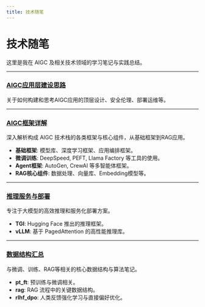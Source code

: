 ```yaml
---
title: 技术随笔
---
```


# 技术随笔

这里是我在 AIGC 及相关技术领域的学习笔记与实践总结。

---

### [AIGC应用层建设思路](./AIGC应用层建设思路/RAG建设.md)

关于如何构建和思考AIGC应用的顶层设计、安全伦理、部署运维等。

---

### [AIGC框架详解](./AIGC框架详解/基础框架/深度学习框架/Pytorch.md)

深入解析构成 AIGC 技术栈的各类框架与核心组件，从基础框架到RAG应用。

- **基础框架**: 模型库、深度学习框架、应用编排框架。
- **微调训练**: DeepSpeed, PEFT, Llama Factory 等工具的使用。
- **Agent框架**: AutoGen, CrewAI 等多智能体框架。
- **RAG核心组件**: 数据处理、向量库、Embedding模型等。

---

### [推理服务与部署](./推理服务与部署/vLLM.md)

专注于大模型的高效推理和服务化部署方案。

- **TGI**: Hugging Face 推出的推理框架。
- **vLLM**: 基于 PagedAttention 的高性能推理库。

---

### [数据结构汇总](./数据结构汇总/rag.md)

与微调、训练、RAG等相关的核心数据结构与算法笔记。

- **pt_ft**: 预训练与微调相关。
- **rag**: RAG 流程中的关键数据结构。
- **rlhf_dpo**: 人类反馈强化学习与直接偏好优化。